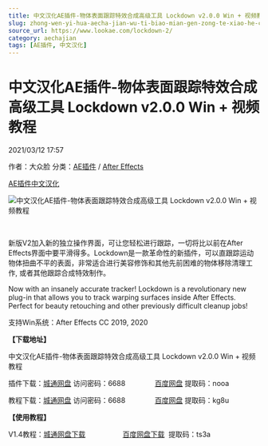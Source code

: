 ```yaml
---
title: 中文汉化AE插件-物体表面跟踪特效合成高级工具 Lockdown v2.0.0 Win + 视频教程
slug: zhong-wen-yi-hua-aecha-jian-wu-ti-biao-mian-gen-zong-te-xiao-he-cheng-gao-ji-gong-ju-lockdown-v2-0-0-win-shi-pin-jiao-cheng
source_url: https://www.lookae.com/lockdown-2/
category: aechajian
tags: [AE插件, 中文汉化]
---
```

# 中文汉化AE插件-物体表面跟踪特效合成高级工具 Lockdown v2.0.0 Win + 视频教程

2021/03/12 17:57

作者：大众脸
分类：[AE插件](https://www.lookae.com/after-effects/aechajian/) / [After Effects](https://www.lookae.com/after-effects/)

[AE插件](https://www.lookae.com/tag/ae%e6%8f%92%e4%bb%b6/)[中文汉化](https://www.lookae.com/tag/%e4%b8%ad%e6%96%87%e6%b1%89%e5%8c%96/)

![中文汉化AE插件-物体表面跟踪特效合成高级工具 Lockdown v2.0.0 Win + 视频教程](https://www.lookae.com/wp-content/uploads/2019/10/Lockdown.jpg "中文汉化AE插件-物体表面跟踪特效合成高级工具 Lockdown v2.0.0 Win + 视频教程-LookAE.com")

[﻿﻿﻿](https://cloud.video.taobao.com//play/u/705956171/p/1/e/6/t/1/301157361765.mp4)

新版V2加入新的独立操作界面，可让您轻松进行跟踪，一切将比以前在After Effects界面中要平滑得多。Lockdown是一款革命性的新插件，可以直跟踪运动物体扭曲不平的表面，非常适合进行美容修饰和其他先前困难的物体移除清理工作, 或者其他跟踪合成特效制作。

Now with an insanely accurate tracker! Lockdown is a revolutionary new plug-in that allows you to track warping surfaces inside After Effects. Perfect for beauty retouching and other previously difficult cleanup jobs!

支持Win系统：After Effects CC 2019, 2020

**【下载地址】**

中文汉化AE插件-物体表面跟踪特效合成高级工具 Lockdown v2.0.0 Win + 视频教程

插件下载：[城通网盘](https://089u.com/f/680462-485540309-0d6575) 访问密码：6688               [百度网盘](https://pan.baidu.com/s/1BWN9uOZBwFX2DjYqImdeBA) 提取码：nooa

教程下载：[城通网盘](https://089u.com/f/680462-485541275-bfdeb4) 访问密码：6688               [百度网盘](https://pan.baidu.com/s/1P3KKlhdQNhXdSKib6HdcTA) 提取码：kg8u

**【使用教程】**

V1.4教程：[城通网盘下载](https://089u.com/file/680462-445330945)                   [百度网盘下载](https://pan.baidu.com/s/1YeFG07kBTePKT1C7wm_rZg)  提取码：ts3a
